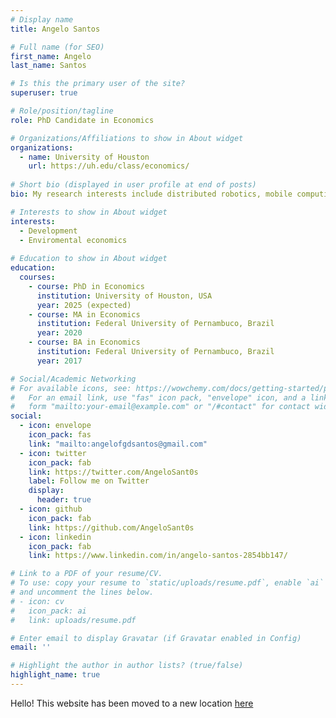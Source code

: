 ```yaml
---
# Display name
title: Angelo Santos

# Full name (for SEO)
first_name: Angelo
last_name: Santos

# Is this the primary user of the site?
superuser: true

# Role/position/tagline
role: PhD Candidate in Economics

# Organizations/Affiliations to show in About widget
organizations:
  - name: University of Houston
    url: https://uh.edu/class/economics/
    
# Short bio (displayed in user profile at end of posts)
bio: My research interests include distributed robotics, mobile computing and programmable matter.

# Interests to show in About widget
interests:
  - Development
  - Enviromental economics
  
# Education to show in About widget
education:
  courses:
    - course: PhD in Economics
      institution: University of Houston, USA
      year: 2025 (expected)
    - course: MA in Economics
      institution: Federal University of Pernambuco, Brazil
      year: 2020
    - course: BA in Economics
      institution: Federal University of Pernambuco, Brazil
      year: 2017

# Social/Academic Networking
# For available icons, see: https://wowchemy.com/docs/getting-started/page-builder/#icons
#   For an email link, use "fas" icon pack, "envelope" icon, and a link in the
#   form "mailto:your-email@example.com" or "/#contact" for contact widget.
social:
  - icon: envelope
    icon_pack: fas
    link: "mailto:angelofgdsantos@gmail.com"
  - icon: twitter
    icon_pack: fab
    link: https://twitter.com/AngeloSant0s
    label: Follow me on Twitter
    display:
      header: true
  - icon: github
    icon_pack: fab
    link: https://github.com/AngeloSant0s
  - icon: linkedin
    icon_pack: fab
    link: https://www.linkedin.com/in/angelo-santos-2854bb147/

# Link to a PDF of your resume/CV.
# To use: copy your resume to `static/uploads/resume.pdf`, enable `ai` icons in `params.yaml`,
# and uncomment the lines below.
# - icon: cv
#   icon_pack: ai
#   link: uploads/resume.pdf

# Enter email to display Gravatar (if Gravatar enabled in Config)
email: ''

# Highlight the author in author lists? (true/false)
highlight_name: true
---
```


Hello! This website has been moved to a new location [here](https://angelosant0s.github.io/hugo-website/)

